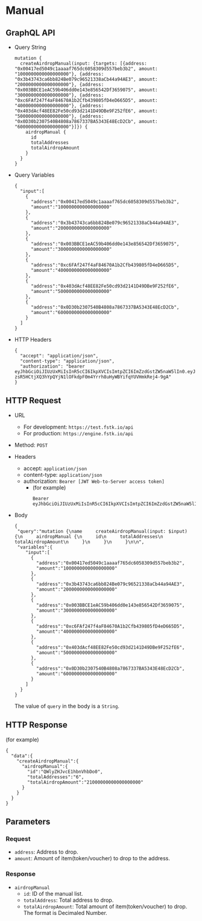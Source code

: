 
# Manual

## GraphQL API

- Query String
  ```
  mutation {
    createAirdropManual(input: {targets: [{address: "0x00417ed5049c1aaaaf765dc6058309d557beb3b2", amount: "1000000000000000000"}, {address: "0x3b43743ca6bb824Be079c96521338aCb44a94AE3", amount: "2000000000000000000"}, {address: "0x003BBCE1eAC59b406dd0e143e856542Df3659075", amount: "3000000000000000000"}, {address: "0xc6FAf247f4aF84670A1b2Cfb439805fD4eD665D5", amount: "4000000000000000000"}, {address: "0x403dAcf48EE82Fe50cd93d2141D49DBe9F252fE6", amount: "5000000000000000000"}, {address: "0x0D30b2307540B4808a7867337BA5343E48EcD2Cb", amount: "6000000000000000000"}]}) {
      airdropManual {
        id
        totalAddresses
        totalAirdropAmount
      }
    }
  }
  ```
- Query Variables

  ```
  {  
    "input":[  
      {  
        "address":"0x00417ed5049c1aaaaf765dc6058309d557beb3b2",
        "amount":"1000000000000000000"
      },
      {  
        "address":"0x3b43743ca6bb824Be079c96521338aCb44a94AE3",
        "amount":"2000000000000000000"
      },
      {  
        "address":"0x003BBCE1eAC59b406dd0e143e856542Df3659075",
        "amount":"3000000000000000000"
      },
      {  
        "address":"0xc6FAf247f4aF84670A1b2Cfb439805fD4eD665D5",
        "amount":"4000000000000000000"
      },
      {  
        "address":"0x403dAcf48EE82Fe50cd93d2141D49DBe9F252fE6",
        "amount":"5000000000000000000"
      },
      {  
        "address":"0x0D30b2307540B4808a7867337BA5343E48EcD2Cb",
        "amount":"6000000000000000000"
      }
    ]
  }
  ```
- HTTP Headers 
  ```
  {
    "accept": "application/json",
    "content-type": "application/json",
    "authorization": "bearer eyJhbGciOiJIUzUxMiIsInR5cCI6IkpXVCIsImtpZCI6ImZzdGstZW5naW5lIn0.eyJ1aWQiOiLDr1xiw73Ch8KDSFx1MDAxMcOowo5awrvCqsOAXHUwMDAywrwmIiwiaWF0IjoxNTM4NTYyODAyLCJleHAiOjE1Mzg2NDkyMDIsImF1ZCI6InVybjpmc3RrOmVuZ2luZSIsImlzcyI6InVybjpmc3RrOmVuZ2luZSIsInN1YiI6InVybjpmc3RrOmVuZ2luZTphY2Nlc3NfdG9rZW4ifQ.sGfxYe16aRx_vmvzlRps_gcyTeQD-zsR5HCtjXQ3hYpQYjN1lOFkdpF0m4Yrrh8uHyWBYifqYUVHmkRej4-9gA"
  }
  ```
## HTTP Request

- URL
  - For development: `https://test.fstk.io/api`
  - For production: `https://engine.fstk.io/api`

- Method: `POST`

- Headers
  - accept: `application/json`
  - content-type: `application/json` 
  - authorization: `Bearer [JWT Web-to-Server access token]`
    - (for example)
      ```
      Bearer eyJhbGciOiJIUzUxMiIsInR5cCI6IkpXVCIsImtpZCI6ImZzdGstZW5naW5lIn0.eyJ1aWQiOiLDr1xiw73Ch8KDSFx1MDAxMcOowo5awrvCqsOAXHUwMDAywrwmIiwiaWF0IjoxNTM4NzA5MDM2LCJleHAiOjE1Mzg3OTU0MzYsImF1ZCI6InVybjpmc3RrOmVuZ2luZSIsImlzcyI6InVybjpmc3RrOmVuZ2luZSIsInN1YiI6InVybjpmc3RrOmVuZ2luZTphY2Nlc3NfdG9rZW4ifQ.msJZ61FHIkKtjUpDs4sx1Kk1rb9vdhus3ntUDj6rHNmsygiHTgOEMQFJMtVqtWqkNgrtRgGpngq8Rf47xTT53g
      ```

- Body
  ``` 
  {  
   "query":"mutation {\name     createAirdropManual(input: $input) {\n     airdropManual {\n     id\n     totalAddresses\n     totalAirdropAmount\n     }\n     }\n     }\n\n",
   "variables":{  
      "input":[  
        {  
          "address":"0x00417ed5049c1aaaaf765dc6058309d557beb3b2",
          "amount":"1000000000000000000"
        },
        {  
          "address":"0x3b43743ca6bb824Be079c96521338aCb44a94AE3",
          "amount":"2000000000000000000"
        },
        {  
          "address":"0x003BBCE1eAC59b406dd0e143e856542Df3659075",
          "amount":"3000000000000000000"
        },
        {  
          "address":"0xc6FAf247f4aF84670A1b2Cfb439805fD4eD665D5",
          "amount":"4000000000000000000"
        },
        {  
          "address":"0x403dAcf48EE82Fe50cd93d2141D49DBe9F252fE6",
          "amount":"5000000000000000000"
        },
        {  
          "address":"0x0D30b2307540B4808a7867337BA5343E48EcD2Cb",
          "amount":"6000000000000000000"
        }
      ]
    }
  }
  ```

  The value of `query` in the body is a `String`. 
  

## HTTP Response
(for example)
```
{  
  "data":{  
    "createAirdropManual":{  
      "airdropManual":{  
        "id":"QWlyZHJvcE1hbnVhbDo0",
        "totalAddresses":"6",
        "totalAirdropAmount":"21000000000000000000"
      }
    }
  }
}
```

## Parameters
### Request 
  - `address`: Address to drop.
  - `amount`: Amount of item(token/voucher) to drop to the address.

### Response
  - `airdropManual`
    - `id`: ID of the manual list.
    - `totalAddress`: Total address to drop.
    - `totalAirdropAmount`: Total amount of item(token/voucher) to drop. The format is Decimaled Number.
